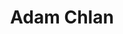 ---
title: Adam Chlan
job_title_en: Developer and Customer Support
job_title_fr: Développeur et soutien client
avatar: /uploads/adam.png
---